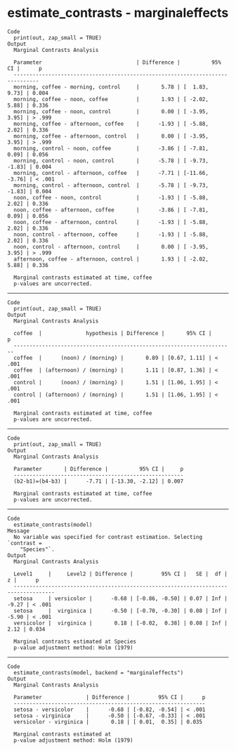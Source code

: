 # estimate_contrasts - marginaleffects

    Code
      print(out, zap_small = TRUE)
    Output
      Marginal Contrasts Analysis
      
      Parameter                              | Difference |          95% CI |      p
      ------------------------------------------------------------------------------
      morning, coffee - morning, control     |       5.78 | [  1.83,  9.73] | 0.004 
      morning, coffee - noon, coffee         |       1.93 | [ -2.02,  5.88] | 0.336 
      morning, coffee - noon, control        |       0.00 | [ -3.95,  3.95] | > .999
      morning, coffee - afternoon, coffee    |      -1.93 | [ -5.88,  2.02] | 0.336 
      morning, coffee - afternoon, control   |       0.00 | [ -3.95,  3.95] | > .999
      morning, control - noon, coffee        |      -3.86 | [ -7.81,  0.09] | 0.056 
      morning, control - noon, control       |      -5.78 | [ -9.73, -1.83] | 0.004 
      morning, control - afternoon, coffee   |      -7.71 | [-11.66, -3.76] | < .001
      morning, control - afternoon, control  |      -5.78 | [ -9.73, -1.83] | 0.004 
      noon, coffee - noon, control           |      -1.93 | [ -5.88,  2.02] | 0.336 
      noon, coffee - afternoon, coffee       |      -3.86 | [ -7.81,  0.09] | 0.056 
      noon, coffee - afternoon, control      |      -1.93 | [ -5.88,  2.02] | 0.336 
      noon, control - afternoon, coffee      |      -1.93 | [ -5.88,  2.02] | 0.336 
      noon, control - afternoon, control     |       0.00 | [ -3.95,  3.95] | > .999
      afternoon, coffee - afternoon, control |       1.93 | [ -2.02,  5.88] | 0.336 
      
      Marginal contrasts estimated at time, coffee
      p-values are uncorrected.

---

    Code
      print(out, zap_small = TRUE)
    Output
      Marginal Contrasts Analysis
      
      coffee  |              hypothesis | Difference |       95% CI |      p
      ----------------------------------------------------------------------
      coffee  |      (noon) / (morning) |       0.89 | [0.67, 1.11] | < .001
      coffee  | (afternoon) / (morning) |       1.11 | [0.87, 1.36] | < .001
      control |      (noon) / (morning) |       1.51 | [1.06, 1.95] | < .001
      control | (afternoon) / (morning) |       1.51 | [1.06, 1.95] | < .001
      
      Marginal contrasts estimated at time, coffee
      p-values are uncorrected.

---

    Code
      print(out, zap_small = TRUE)
    Output
      Marginal Contrasts Analysis
      
      Parameter       | Difference |          95% CI |     p
      ------------------------------------------------------
      (b2-b1)=(b4-b3) |      -7.71 | [-13.30, -2.12] | 0.007
      
      Marginal contrasts estimated at time, coffee
      p-values are uncorrected.

---

    Code
      estimate_contrasts(model)
    Message
      No variable was specified for contrast estimation. Selecting `contrast =
        "Species"`.
    Output
      Marginal Contrasts Analysis
      
      Level1     |     Level2 | Difference |         95% CI |   SE |  df |     z |      p
      -----------------------------------------------------------------------------------
      setosa     | versicolor |      -0.68 | [-0.86, -0.50] | 0.07 | Inf | -9.27 | < .001
      setosa     |  virginica |      -0.50 | [-0.70, -0.30] | 0.08 | Inf | -5.90 | < .001
      versicolor |  virginica |       0.18 | [-0.02,  0.38] | 0.08 | Inf |  2.12 | 0.034 
      
      Marginal contrasts estimated at Species
      p-value adjustment method: Holm (1979)

---

    Code
      estimate_contrasts(model, backend = "marginaleffects")
    Output
      Marginal Contrasts Analysis
      
      Parameter              | Difference |         95% CI |      p
      -------------------------------------------------------------
      setosa - versicolor    |      -0.68 | [-0.82, -0.54] | < .001
      setosa - virginica     |      -0.50 | [-0.67, -0.33] | < .001
      versicolor - virginica |       0.18 | [ 0.01,  0.35] | 0.035 
      
      Marginal contrasts estimated at 
      p-value adjustment method: Holm (1979)

